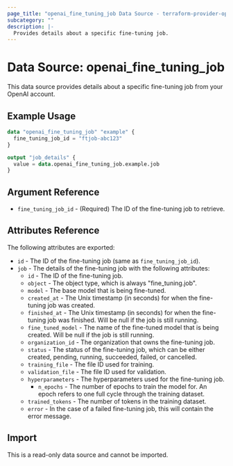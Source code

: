```yaml
---
page_title: "openai_fine_tuning_job Data Source - terraform-provider-openai"
subcategory: ""
description: |-
  Provides details about a specific fine-tuning job.
---
```


# Data Source: openai_fine_tuning_job

This data source provides details about a specific fine-tuning job from your OpenAI account.

## Example Usage

```terraform
data "openai_fine_tuning_job" "example" {
  fine_tuning_job_id = "ftjob-abc123"
}

output "job_details" {
  value = data.openai_fine_tuning_job.example.job
}
```

## Argument Reference

* `fine_tuning_job_id` - (Required) The ID of the fine-tuning job to retrieve.

## Attributes Reference

The following attributes are exported:

* `id` - The ID of the fine-tuning job (same as `fine_tuning_job_id`).
* `job` - The details of the fine-tuning job with the following attributes:
  * `id` - The ID of the fine-tuning job.
  * `object` - The object type, which is always "fine_tuning.job".
  * `model` - The base model that is being fine-tuned.
  * `created_at` - The Unix timestamp (in seconds) for when the fine-tuning job was created.
  * `finished_at` - The Unix timestamp (in seconds) for when the fine-tuning job was finished. Will be null if the job is still running.
  * `fine_tuned_model` - The name of the fine-tuned model that is being created. Will be null if the job is still running.
  * `organization_id` - The organization that owns the fine-tuning job.
  * `status` - The status of the fine-tuning job, which can be either created, pending, running, succeeded, failed, or cancelled.
  * `training_file` - The file ID used for training.
  * `validation_file` - The file ID used for validation.
  * `hyperparameters` - The hyperparameters used for the fine-tuning job.
    * `n_epochs` - The number of epochs to train the model for. An epoch refers to one full cycle through the training dataset.
  * `trained_tokens` - The number of tokens in the training dataset.
  * `error` - In the case of a failed fine-tuning job, this will contain the error message.

## Import

This is a read-only data source and cannot be imported. 